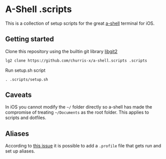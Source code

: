 # A-Shell .scripts

This is a collection of setup scripts for the great [a-shell](https://github.com/holzschu/a-shell) terminal for iOS.

## Getting started
Clone this repository using the builtin git library [libgit2](https://github.com/libgit2/libgit2)

```bash
lg2 clone https://github.com/churris-x/a-shell.scripts .scripts
```

Run setup.sh script
```
. .scripts/setup.sh
```

## Caveats
In iOS you cannot modify the `~/` folder directly so a-shell has made the compromise of treating `~/Documents` as the root folder. This applies to scripts and dotfiles.

## Aliases
According to [this issue](https://github.com/holzschu/a-shell/issues/40) it is possible to add a `.profile` file that gets run and set up aliases.
